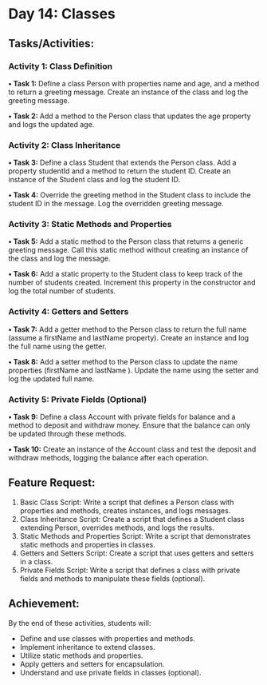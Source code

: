 # Day 14: Classes

## Tasks/Activities:

### Activity 1: Class Definition

**• Task 1:** Define a class Person with properties name and age, and a method to return a greeting message. Create an instance of the class and log the greeting message.

**• Task 2:** Add a method to the Person class that updates the age property and logs the updated age.

### Activity 2: Class Inheritance

**• Task 3:** Define a class Student that extends the Person class. Add a property studentId and a method to return the student ID. Create an instance of the Student class and log the student ID.

**• Task 4:** Override the greeting method in the Student class to include the student ID in the message. Log the overridden greeting message.

### Activity 3: Static Methods and Properties

**• Task 5:** Add a static method to the Person class that returns a generic greeting message. Call this static method without creating an instance of the class and log the message.

**• Task 6:** Add a static property to the Student class to keep track of the number of students created. Increment this property in the constructor and log the total number of students.

### Activity 4: Getters and Setters

**• Task 7:** Add a getter method to the Person class to return the full name (assume a firstName and lastName property). Create an instance and log the full name using the getter.

**• Task 8:** Add a setter method to the Person class to update the name properties (firstName and lastName ). Update the name using the setter and log the updated full name.

### Activity 5: Private Fields (Optional)

**• Task 9:** Define a class Account with private fields for balance and a method to deposit and withdraw money. Ensure that the balance can only be updated through these methods.

**• Task 10:** Create an instance of the Account class and test the deposit and withdraw methods, logging the balance after each operation.

## Feature Request:

1. Basic Class Script: Write a script that defines a Person class with properties and methods, creates instances, and logs messages.
2. Class Inheritance Script: Create a script that defines a Student class extending Person, overrides methods, and logs the results.
3. Static Methods and Properties Script: Write a script that demonstrates static methods and properties in classes.
4. Getters and Setters Script: Create a script that uses getters and setters in a class.
5. Private Fields Script: Write a script that defines a class with private fields and methods to manipulate these fields (optional).

## Achievement:

By the end of these activities, students will:

- Define and use classes with properties and methods.
- Implement inheritance to extend classes.
- Utilize static methods and properties.
- Apply getters and setters for encapsulation.
- Understand and use private fields in classes (optional).
